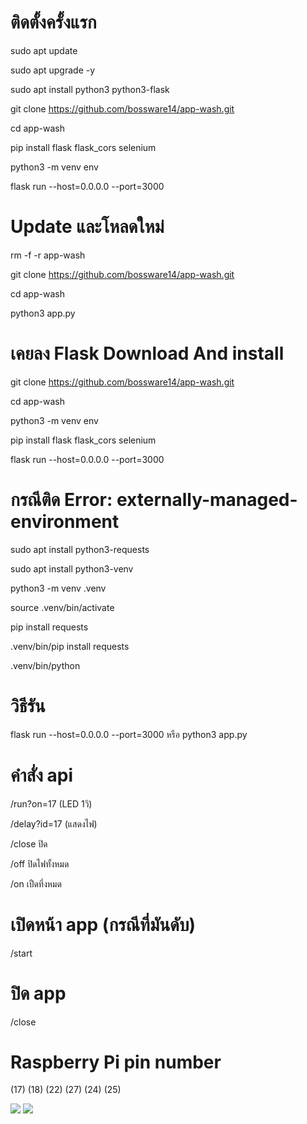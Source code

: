 # ติดตั้งครั้งแรก
sudo apt update

sudo apt upgrade -y

sudo apt install python3 python3-flask

git clone https://github.com/bossware14/app-wash.git

cd app-wash

pip install flask flask_cors selenium

python3 -m venv env

flask run --host=0.0.0.0 --port=3000


# Update และโหลดใหม่
rm -f -r app-wash

git clone https://github.com/bossware14/app-wash.git

cd app-wash

python3 app.py

# เคยลง Flask Download And install
git clone https://github.com/bossware14/app-wash.git

cd app-wash

python3 -m venv env

pip install flask flask_cors selenium

flask run --host=0.0.0.0 --port=3000

# กรณีติด Error: externally-managed-environment
sudo apt install python3-requests

sudo apt install python3-venv

python3 -m venv .venv

source .venv/bin/activate

pip install requests

.venv/bin/pip install requests

.venv/bin/python


# วิธีรัน  
flask run --host=0.0.0.0 --port=3000
 หรือ
python3 app.py

# คำสั่ง api
/run?on=17 (LED 1วิ)

/delay?id=17 (แสดงไฟ)

/close ปิด

/off ปิดไฟทั้งหมด

/on เปืดที่งหมด

# เปิดหน้า app (กรณีที่มันดับ)
/start
# ปิด app
/close

# Raspberry Pi pin number
(17)
(18)
(22)
(27)
(24)
(25)

<img src="https://miro.medium.com/v2/resize:fit:828/format:webp/0*m8yp9LASmibk4IVu.png">

<img src="https://miro.medium.com/v2/resize:fit:828/format:webp/0*j5wvpTn4VIDd5RsR.png">
